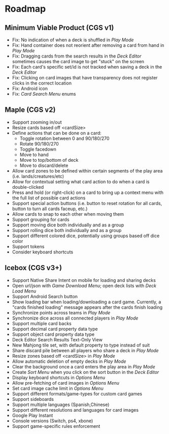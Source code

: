 # Roadmap

## Minimum Viable Product (CGS v1)
- Fix: No indication of when a deck is shuffled in *Play Mode*
- Fix: Hand container does not reorient after removing a card from hand in *Play Mode*
- Fix: Dragging cards from the search results in the *Deck Editor* sometimes causes the card image to get "stuck" on the screen
- Fix: Each card's specific set/id is not tracked when saving a deck in the *Deck Editor*
- Fix: Clicking on card images that have transparency does not register clicks in the correct location
- Fix: Android icon
- Fix: *Card Search Menu* enums

## Maple (CGS v2)
- Support zooming in/out
- Resize cards based off \<cardSize\>
- Define actions that can be done on a card:
  - Toggle rotation between 0 and 90/180/270
  - Rotate 90/180/270
  - Toggle facedown
  - Move to hand
  - Move to top/bottom of deck
  - Move to discard/delete
- Allow card zones to be defined within certain segments of the play area (i.e. lands/creatures/etc)
- Allow for contextual setting what card action to do when a card is double-clicked
- Press and hold (or right-click) on a card to bring up a context menu with the full list of possible card actions
- Support special action buttons (i.e. button to reset rotation for all cards, button to turn all cards faceup, etc.)
- Allow cards to snap to each other when moving them
- Support grouping for cards
- Support moving dice both individually and as a group
- Support rolling dice both individually and as a group
- Support different colored dice, potentially using groups based off dice color
- Support tokens
- Consider keyboard shortcuts

## Icebox (CGS v3+)
- Support Native Share Intent on mobile for loading and sharing decks
- Open url/json with *Game Download Menu*; open deck lists with *Deck Load Menu*
- Support Android Search button
- Show loading bar when loading/downloading a card game. Currently, a "cards finished loading" message appears after the cards finish loading
- Synchronize points across teams in *Play Mode*
- Synchronize dice across all connected players in *Play Mode*
- Support multiple card backs
- Support decimal card property data type
- Support object card property data type
- Deck Editor Search Results Text-Only View
- New Mahjong tile set, with default property to type instead of suit
- Share discard pile between all players who share a deck in *Play Mode*
- Resize zones based off \<cardSize\> in *Play Mode*
- Allow automatic deletion of empty decks in *Play Mode*
- Clear the background once a card enters the play area in *Play Mode*
- Create *Sort Menu* when you click on the sort button in the *Deck Editor*
- Display keyboard shortcuts in *Options Menu*
- Allow pre-fetching of card images in *Options Menu*
- Set card image cache limit in *Options Menu*
- Support different formats/game-types for custom card games
- Support sideboards
- Support multiple languages (Spanish,Chinese)
- Support different resolutions and languages for card images
- Google Play Instant
- Console versions (Switch, ps4, xbone)
- Support game-specific rules enforcement

